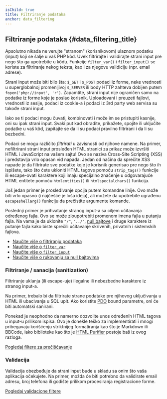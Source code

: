 ```yaml
---
isChild: true
title: Filtriranje podataka
anchor: data_filtering
---
```


## Filtriranje podataka {#data_filtering_title}

Apsolutno nikada ne verujte "stranom" (korisnikovom) ulaznom podatku (input) koji se šalje u vaš PHP kôd. Uvek filtrirajte i validirajte
strani input pre nego što ga upotrebite u kôdu. Funkcije `filter_var()` i `filter_input()` se koriste za filtriranje
nekog teksta, kao i za njegovu validiciju (npr. email adrese).

Strani input može biti bilo šta: `$_GET` i `$_POST` podaci iz forme, neke vrednosti u superglobalnoj promenljivoj
`$_SERVER` ili body HTTP zahteva dobijen putem `fopen('php://input', 'r')`. Zapamtite, strani input nije ograničen
samo na podatke iz forme koje je poslao korisnik. Uploadovani i preuzeti fajlovi, vrednosti iz sesije, podaci iz cookie-a
i podaci iz 3rd party web servisa su takođe strani input.

Iako se ti podaci mogu čuvati, kombinovati i može im se pristupiti kasnije, oni su ipak strani input. Svaki put
kad obradite, prikažete, spojite ili uključite podatke u vaš kôd, zapitajte se da li su podaci pravilno filtrirani i da
li su bezbedni.

Podaci se mogu različito _filtrirati_ u zavisnosti od njihove namene. Na primer, nefiltrirani strani input prosleđen
HTML stranici za prikaz može izvršiti HTML i JavaScript na vašem sajtu! Ovo se naziva Cross-Site Scripting (XSS) i predstavlja
vrlo opasan vid napada. Jedan od načina da sprečite XSS napade je da filtrirate sve podatke koje je korisnik generisao pre
nego što ih ispišete, tako što ćete ukloniti HTML tagove pomoću `strip_tags()` funkcije ili escape-ovati karaktere koji imaju
specijalno značenje u odgovarajuće HTML entitete pomoću `htmlentities()` ili `htmlspecialchars()` funkcija.

Još jedan primer je prosleđivanje opcija putem komandne linije. Ovo može biti vrlo opasno (i najčešće je
loša ideja), ali možete da upotrebite ugrađenu `escapeshellarg()` funkciju da prečistite argumente komande.

Poslednji primer je prihvatanje stranog input-a sa ciljem učitavanja određenog fajla. Ovo se može
zloupotrebiti promenom imena fajla u putanju fajla. Na vama je da uklonite `"/"`, `"../"`, [null bajtove][6]
i druge karaktere iz putanje fajla kako biste sprečili učitavanje skrivenih, privatnih i sistemskih fajlova.

* [Naučite više o filtriranju podataka][1]
* [Naučite više o `filter_var`][4]
* [Naučite više o `filter_input`][5]
* [Naučite više o rukovanju sa null bajtovima][6]

### Filtriranje / sanacija (sanitization)

Filtriranje uklanja (ili escape-uje) ilegalne ili nebezbedne karaktere iz stranog input-a.

Na primer, trebalo bi da filtrirate strane podatake pre njihovog uključivanja u HTML ili ubacivanja u SQL
upit. Ako koristite [PDO](#databases) bound parametre, oni će biti automatski sanirani.

Ponekad je neophodno da namerno dozvolite unos određenih HTML tagova u input-u prilikom ispisa. Ovo je donekle
teško za implementirati i mnogi pribegavaju korišćenju striktnijeg formatiranja kao što je Markdown ili BBCode,
iako biblioteke kao što je [HTML Purifier][html-purifier] postoje baš iz ovog razloga.

[Pogledaj filtere za prečišćavanje][2]

### Validacija

Validacija obezbeđuje da strani input bude u skladu sa onim što vaša aplikacija očekujete. Na primer, možda će
biti potrebno da validirate email adresu, broj telefona ili godište prilikom procesiranja registracione forme.

[Pogledaj validacione filtere][3]

[1]: http://php.net/book.filter
[2]: http://php.net/filter.filters.sanitize
[3]: http://php.net/filter.filters.validate
[4]: http://php.net/function.filter-var
[5]: http://php.net/function.filter-input
[6]: http://php.net/security.filesystem.nullbytes
[html-purifier]: http://htmlpurifier.org/
